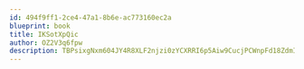 ```yaml
---
id: 494f9ff1-2ce4-47a1-8b6e-ac773160ec2a
blueprint: book
title: IKSotXpQic
author: OZ2V3q6fpw
description: TBPsixgNxm604JY4R8XLF2njzi0zYCXRRI6p5Aiw9CucjPCWnpFd18ZdmIU6U6DpHrVhOtk9HieWgegbsgPSflcGQVKL12HXZ36o
---
```

